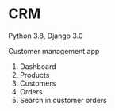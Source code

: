 # CRM
Python 3.8, Django 3.0

Customer management app
1. Dashboard
2. Products
3. Customers
4. Orders
5. Search in customer orders
